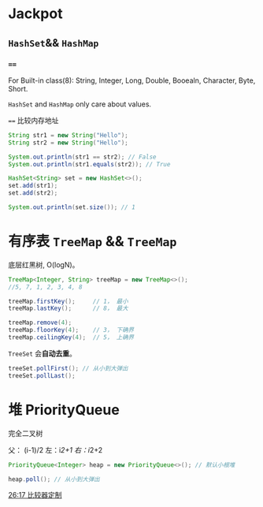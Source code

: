 # Jackpot

## `HashSet`&& `HashMap`
### `==`

For Built-in class(8): 
String, Integer, Long, Double, Booealn, Character, Byte, Short.

`HashSet` and `HashMap` only care about values.

`==` 比较内存地址

```java
String str1 = new String("Hello");
String str2 = new String("Hello");

System.out.println(str1 == str2); // False
System.out.println(str1.equals(str2)); // True
```


```java
HashSet<String> set = new HashSet<>();
set.add(str1);
set.add(str2);

System.out.println(set.size()); // 1
```

# 有序表 `TreeMap` && `TreeMap`

底层红黑树, O(logN)。

```java
TreeMap<Integer, String> treeMap = new TreeMap<>();
//5, 7, 1, 2, 3, 4, 8

treeMap.firstKey();     // 1， 最小
treeMap.lastKey();      // 8， 最大

treeMap.remove(4);
treeMap.floorKey(4);    // 3， 下确界
treeMap.ceilingKey(4);  // 5， 上确界
```

`TreeSet` 会**自动去重**。

```java
treeSet.pollFirst(); // 从小到大弹出
treeSet.pollLast();
```

# 堆 PriorityQueue

完全二叉树

父： (i-1)/2
左：i*2+1
右：i*2+2

```java
PriorityQueue<Integer> heap = new PriorityQueue<>(); // 默认小根堆

heap.poll(); // 从小到大弹出
```

[26:17 比较器定制](https://www.bilibili.com/list/8888480?sid=3509640&desc=1&oid=702104456&bvid=BV13m4y1p7VB)